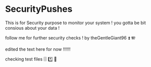 # SecurityPushes
This is for Security purpose to monitor your system !
you gotta be bit consious about your data !

follow me for further security checks ! 
by theGentleGiant96 ⏫ 🪗

edited the text here for now !!!!!!

checking test files 🗄️ *️⃣ 🚡
